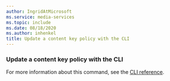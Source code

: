 ```yaml
---
author: IngridAtMicrosoft
ms.service: media-services
ms.topic: include
ms.date: 08/18/2020
ms.author: inhenkel
title: Update a content key policy with the CLI
---
```


### Update a content key policy with the CLI

For more information about this command, see the [CLI reference](/cli/azure/ams/content-key-policy?view=azure-cli-latest&preserve-view=true#az-ams-content-key-policy-update).
